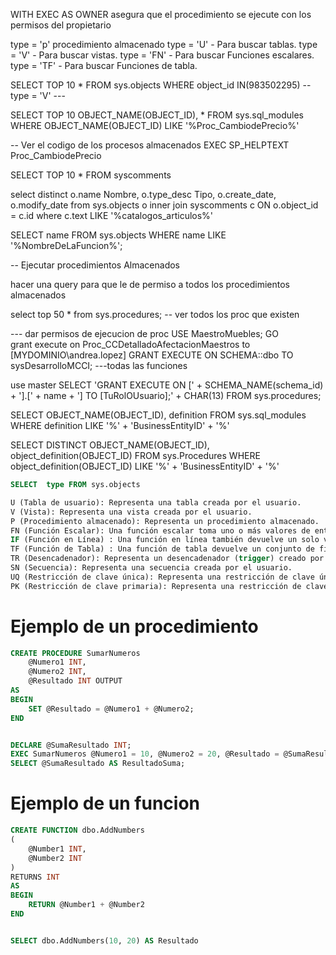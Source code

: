  WITH EXEC AS OWNER asegura que el procedimiento se ejecute con los permisos del propietario



type = 'p' procedimiento almacenado
type = 'U' - Para buscar tablas.
type = 'V' - Para buscar vistas.
type = 'FN' - Para buscar Funciones escalares.
type = 'TF' - Para buscar Funciones de tabla.

SELECT TOP 10 *  FROM sys.objects WHERE object_id IN(983502295) -- type = 'V' --- 


 SELECT TOP 10 OBJECT_NAME(OBJECT_ID), * FROM sys.sql_modules
 WHERE OBJECT_NAME(OBJECT_ID) LIKE '%Proc_CambiodePrecio%'



-- Ver el codigo de los procesos almacenados 
EXEC SP_HELPTEXT Proc_CambiodePrecio

SELECT TOP 10 * FROM  syscomments


select distinct o.name Nombre, o.type_desc Tipo, o.create_date, o.modify_date
from sys.objects o
inner join syscomments c ON o.object_id = c.id
where c.text LIKE '%catalogos_articulos%'


SELECT name
FROM sys.objects
WHERE   name LIKE '%NombreDeLaFuncion%';




-- Ejecutar procedimientos Almacenados 

hacer una query para que le de permiso a todos los procedimientos almacenados 

 
select  top 50 * from sys.procedures; -- ver todos los proc que existen

--- dar permisos de ejecucion de proc
USE MaestroMuebles; 
GO  
grant execute on Proc_CCDetalladoAfectacionMaestros to [MYDOMINIO\andrea.lopez] 
GRANT EXECUTE ON SCHEMA::dbo TO sysDesarrolloMCCI; ---todas las funciones

use master 
SELECT  'GRANT EXECUTE ON [' + SCHEMA_NAME(schema_id) + '].[' + name + '] TO [TuRolOUsuario];' + CHAR(13)
FROM sys.procedures;





SELECT OBJECT_NAME(OBJECT_ID),
definition
FROM sys.sql_modules
WHERE definition LIKE '%' + 'BusinessEntityID' + '%'


SELECT DISTINCT OBJECT_NAME(OBJECT_ID),
object_definition(OBJECT_ID)
FROM sys.Procedures
WHERE object_definition(OBJECT_ID) LIKE '%' + 'BusinessEntityID' + '%'


``` sql
SELECT  type FROM sys.objects

U (Tabla de usuario): Representa una tabla creada por el usuario.
V (Vista): Representa una vista creada por el usuario.
P (Procedimiento almacenado): Representa un procedimiento almacenado.
FN (Función Escalar): Una función escalar toma uno o más valores de entrada y devuelve un solo valor como resultado. Por ejemplo, puedes crear una función escalar que calcule el área de un círculo dado su radio.
IF (Función en Línea) : Una función en línea también devuelve un solo valor, pero se diferencia en que se evalúa como parte de una consulta. Estas funciones son más eficientes en términos de rendimiento y se utilizan en expresiones dentro de SELECT, WHERE, HAVING y otras cláusulas.
TF (Función de Tabla) : Una función de tabla devuelve un conjunto de filas como resultado. Puedes pensar en ella como una vista que acepta parámetros. Las funciones de tabla se utilizan para encapsular lógica compleja y reutilizable.
TR (Desencadenador): Representa un desencadenador (trigger) creado por el usuario.
SN (Secuencia): Representa una secuencia creada por el usuario.
UQ (Restricción de clave única): Representa una restricción de clave única.
PK (Restricción de clave primaria): Representa una restricción de clave primaria.
```  

# Ejemplo de un procedimiento 
``` sql
CREATE PROCEDURE SumarNumeros
    @Numero1 INT,
    @Numero2 INT,
    @Resultado INT OUTPUT
AS
BEGIN
    SET @Resultado = @Numero1 + @Numero2;
END


DECLARE @SumaResultado INT;
EXEC SumarNumeros @Numero1 = 10, @Numero2 = 20, @Resultado = @SumaResultado OUTPUT;
SELECT @SumaResultado AS ResultadoSuma;

```


# Ejemplo de un funcion 
```sql
CREATE FUNCTION dbo.AddNumbers
(
    @Number1 INT,
    @Number2 INT
)
RETURNS INT
AS
BEGIN
    RETURN @Number1 + @Number2
END


SELECT dbo.AddNumbers(10, 20) AS Resultado
```
